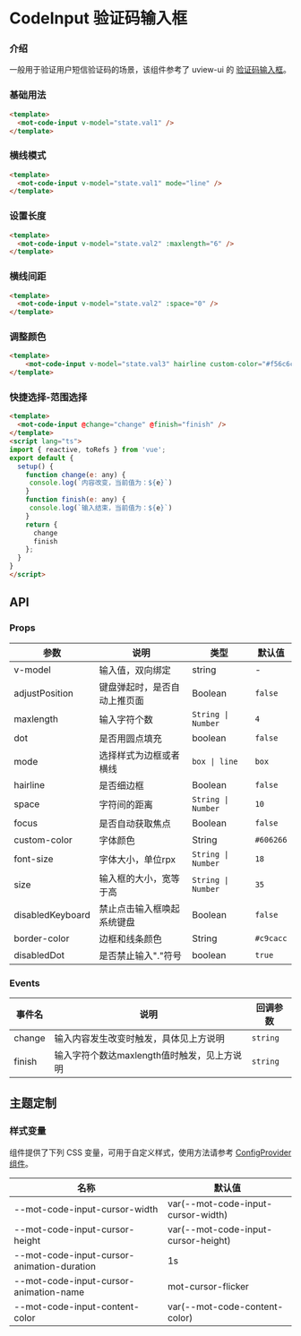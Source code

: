 # CodeInput 验证码输入框

### 介绍

一般用于验证用户短信验证码的场景，该组件参考了 uview-ui 的 [验证码输入框](https://www.uviewui.com/components/codeInput.html)。

### 基础用法

```html
<template>
  <mot-code-input v-model="state.val1" />
</template>
```

### 横线模式

```html
<template>
  <mot-code-input v-model="state.val1" mode="line" />
</template>
```

### 设置长度

```html
<template>
  <mot-code-input v-model="state.val2" :maxlength="6" />
</template>
```

### 横线间距

```html
<template>
  <mot-code-input v-model="state.val2" :space="0" />
</template>
```

### 调整颜色

```html
<template>
    <mot-code-input v-model="state.val3" hairline custom-color="#f56c6c" border-color="#f56c6c" />
</template>
```

### 快捷选择-范围选择

```html
<template>
  <mot-code-input @change="change" @finish="finish" />
</template>
<script lang="ts">
import { reactive, toRefs } from 'vue';
export default {
  setup() {
    function change(e: any) {
     console.log(`内容改变，当前值为：${e}`)
    }
    function finish(e: any) {
     console.log(`输入结束，当前值为：${e}`)
    }
    return {
      change
      finish
    };
  }
}
</script>
```

## API

### Props

| 参数             | 说明                         | 类型               | 默认值    |
| ---------------- | ---------------------------- | ------------------ | --------- |
| v-model          | 输入值，双向绑定             | string             | -         |
| adjustPosition   | 键盘弹起时，是否自动上推页面 | Boolean            | `false`   |
| maxlength        | 输入字符个数                 | `String \| Number` | `4`       |
| dot              | 是否用圆点填充               | boolean            | `false`   |
| mode             | 选择样式为边框或者横线       | `box \| line`      | `box`     |
| hairline         | 是否细边框                   | Boolean            | `false`   |
| space            | 字符间的距离                 | `String \| Number` | `10`      |
| focus            | 是否自动获取焦点             | Boolean            | `false`   |
| custom-color     | 字体颜色                     | String             | `#606266` |
| font-size        | 字体大小，单位rpx            | `String \| Number` | `18`      |
| size             | 输入框的大小，宽等于高       | `String \| Number` | `35`      |
| disabledKeyboard | 禁止点击输入框唤起系统键盘   | Boolean            | `false`   |
| border-color     | 边框和线条颜色               | String             | `#c9cacc` |
| disabledDot      | 是否禁止输入"."符号          | boolean            | `true`    |

### Events

| 事件名 | 说明                                        | 回调参数 |
| ------ | ------------------------------------------- | -------- |
| change | 输入内容发生改变时触发，具体见上方说明      | `string` |
| finish | 输入字符个数达maxlength值时触发，见上方说明 | `string` |

## 主题定制

### 样式变量

组件提供了下列 CSS 变量，可用于自定义样式，使用方法请参考 [ConfigProvider 组件](/components/basic/configprovider)。

| 名称                                       | 默认值                              |
| ------------------------------------------ | ----------------------------------- |
| --mot-code-input-cursor-width              | var(--mot-code-input-cursor-width)  |
| --mot-code-input-cursor-height             | var(--mot-code-input-cursor-height) |
| --mot-code-input-cursor-animation-duration | 1s                                  |
| --mot-code-input-cursor-animation-name     | mot-cursor-flicker                  |
| --mot-code-input-content-color             | var(--mot-code-content-color)       |
